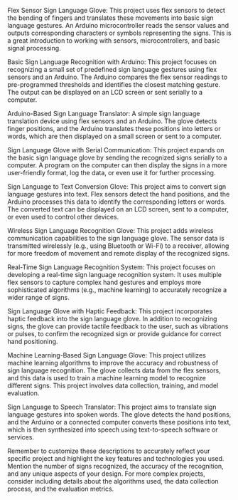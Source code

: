 Flex Sensor Sign Language Glove: This project uses flex sensors to detect the bending of fingers and translates these movements into basic sign language gestures. An Arduino microcontroller reads the sensor values and outputs corresponding characters or symbols representing the signs.  This is a great introduction to working with sensors, microcontrollers, and basic signal processing.

Basic Sign Language Recognition with Arduino: This project focuses on recognizing a small set of predefined sign language gestures using flex sensors and an Arduino.  The Arduino compares the flex sensor readings to pre-programmed thresholds and identifies the closest matching gesture. The output can be displayed on an LCD screen or sent serially to a computer.

Arduino-Based Sign Language Translator:  A simple sign language translation device using flex sensors and an Arduino.  The glove detects finger positions, and the Arduino translates these positions into letters or words, which are then displayed on a small screen or sent to a computer.

Sign Language Glove with Serial Communication: This project expands on the basic sign language glove by sending the recognized signs serially to a computer.  A program on the computer can then display the signs in a more user-friendly format, log the data, or even use it for further processing.

Sign Language to Text Conversion Glove: This project aims to convert sign language gestures into text.  Flex sensors detect the hand positions, and the Arduino processes this data to identify the corresponding letters or words. The converted text can be displayed on an LCD screen, sent to a computer, or even used to control other devices.

Wireless Sign Language Recognition Glove: This project adds wireless communication capabilities to the sign language glove.  The sensor data is transmitted wirelessly (e.g., using Bluetooth or Wi-Fi) to a receiver, allowing for more freedom of movement and remote display of the recognized signs.

Real-Time Sign Language Recognition System: This project focuses on developing a real-time sign language recognition system.  It uses multiple flex sensors to capture complex hand gestures and employs more sophisticated algorithms (e.g., machine learning) to accurately recognize a wider range of signs.

Sign Language Glove with Haptic Feedback: This project incorporates haptic feedback into the sign language glove.  In addition to recognizing signs, the glove can provide tactile feedback to the user, such as vibrations or pulses, to confirm the recognized sign or provide guidance for correct hand positioning.

Machine Learning-Based Sign Language Glove: This project utilizes machine learning algorithms to improve the accuracy and robustness of sign language recognition.  The glove collects data from the flex sensors, and this data is used to train a machine learning model to recognize different signs.  This project involves data collection, training, and model evaluation.

Sign Language to Speech Translator: This project aims to translate sign language gestures into spoken words.  The glove detects the hand positions, and the Arduino or a connected computer converts these positions into text, which is then synthesized into speech using text-to-speech software or services.

Remember to customize these descriptions to accurately reflect your specific project and highlight the key features and technologies you used.  Mention the number of signs recognized, the accuracy of the recognition, and any unique aspects of your design.  For more complex projects, consider including details about the algorithms used, the data collection process, and the evaluation metrics.
